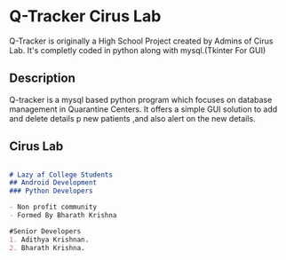 # Q-Tracker Cirus Lab

Q-Tracker is originally a High School Project created by Admins of Cirus Lab.
It's completly coded in python along with mysql.(Tkinter For GUI)

## Description
  Q-tracker is a mysql based python program which focuses on database management in Quarantine Centers. It offers a simple GUI solution to add and delete details p new patients ,and also alert on the new details.
  



## Cirus Lab

```markdown   

# Lazy af College Students
## Android Development
### Python Developers

- Non profit community
- Formed By Bharath Krishna

#Senior Developers
1. Adithya Krishnan. 
2. Bharath Krishna. 

```
